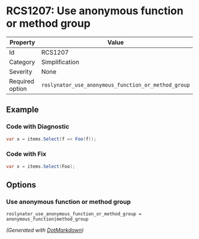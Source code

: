 # RCS1207: Use anonymous function or method group

| Property        | Value                                               |
| --------------- | --------------------------------------------------- |
| Id              | RCS1207                                             |
| Category        | Simplification                                      |
| Severity        | None                                                |
| Required option | `roslynator_use_anonymous_function_or_method_group` |

## Example

### Code with Diagnostic

```csharp
var x = items.Select(f => Foo(f));
```

### Code with Fix

```csharp
var x = items.Select(Foo);
```

## Options

### Use anonymous function or method group

```editorconfig
roslynator_use_anonymous_function_or_method_group = anonymous_function|method_group
```


*\(Generated with [DotMarkdown](http://github.com/JosefPihrt/DotMarkdown)\)*